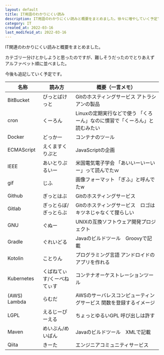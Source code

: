 ```yaml
---
layout: default
title: IT用語のわかりにくい読み
description: IT用語のわかりにくい読みと概要をまとめました。徐々に増やしていく予定です。
category: IT
created_at: 2022-03-16
last_modifeid_at: 2022-03-16
---
```


IT関連のわかりにくい読みと概要をまとめました。

カテゴリー分けとかしようと思ったのですが、難しそうだったのでとりあえず
アルファベット順に並べました。

今後も追記していく予定です。

| 名称 | 読み方 | 概要（一言メモ） |
| ---- | ---- | ---- |
| BitBucket | びっとばけっと | Gitのホスティングサービス アトラシアンの製品 |
| cron | くーろん | Linuxの定期実行などで使う 「くろーん」なのに慣習で「くーろん」と読むみたい |
| Docker | どっかー | コンテナのツール |
| ECMAScript | えくますくりぷと | JavaScriptの企画 |
| IEEE | あいとりぷるいー | 米国電気電子学会 「あいいーいーいー」って読んでたｗ |
| gif | じふ | 画像フォーマット 「ぎふ」と呼んでたw |
| Github | ぎっとはぶ | Gitのホスティングサービス |
| Gitlab | ぎっとらぼ/ぎっとらぶ | Gitのホスティングサービス　ロゴはキツネじゃなくて狸らしい |
| GNU | ぐぬー | UNIXの互換ソフトウェア開発プロジェクト |
| Gradle | ぐれいどる | Javaのビルドツール　Groovyで記載 |
| Kotolin | ことりん | プログラミング言語 アンドロイドのアプリを作れる |
| Kubernetes | くばねてぃす/くーべねてぃす | コンテナオーケストレーションツール |
| (AWS) Lambda| らむだ | AWSのサーバレスコンピューティングサービス 関数を登録するイメージ |
| LGPL | えるじーぴーえる | ちょっとゆるいGPL 呼び出しは許す |
| Maven | めいぶん/めいばん | Javaのビルドツール　XMLで記載 |
| Qiita | きーた | エンジニアコミュニティサービス |


